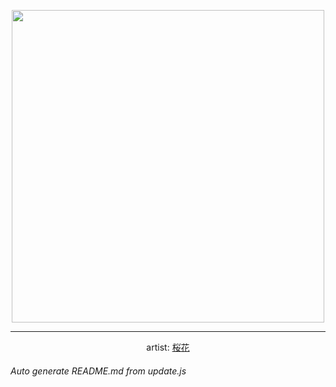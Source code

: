 
<p align="center">
  <img width="500" src="https://nekos.best/api/v2/neko/0313.png">
  <hr/>
  <center>
    artist: <a href="https://www.pixiv.net/en/artworks/86824721">桜花</a>
  </center>
</p>


###### Auto generate README.md from update.js

